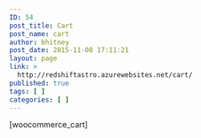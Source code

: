 ```yaml
---
ID: 54
post_title: Cart
post_name: cart
author: bhitney
post_date: 2015-11-08 17:11:21
layout: page
link: >
  http://redshiftastro.azurewebsites.net/cart/
published: true
tags: [ ]
categories: [ ]
---
```

[woocommerce_cart]